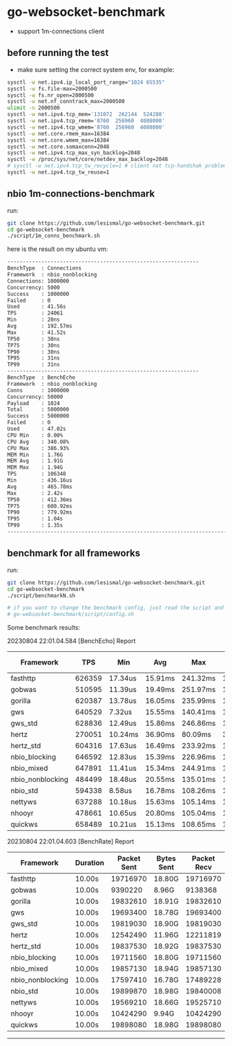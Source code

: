 # go-websocket-benchmark
- support 1m-connections client

## before running the test
- make sure setting the correct system env, for example:

```sh
sysctl -w net.ipv4.ip_local_port_range="1024 65535"
sysctl -w fs.file-max=2000500
sysctl -w fs.nr_open=2000500
sysctl -w net.nf_conntrack_max=2000500
ulimit -n 2000500
sysctl -w net.ipv4.tcp_mem='131072  262144  524288'
sysctl -w net.ipv4.tcp_rmem='8760  256960  4088000'
sysctl -w net.ipv4.tcp_wmem='8760  256960  4088000'
sysctl -w net.core.rmem_max=16384
sysctl -w net.core.wmem_max=16384
sysctl -w net.core.somaxconn=2048
sysctl -w net.ipv4.tcp_max_syn_backlog=2048
sysctl -w /proc/sys/net/core/netdev_max_backlog=2048
# sysctl -w net.ipv4.tcp_tw_recycle=1 # client nat tcp-handshak problem
sysctl -w net.ipv4.tcp_tw_reuse=1
```

## nbio 1m-connections-benchmark


run:
```sh
git clone https://github.com/lesismal/go-websocket-benchmark.git
cd go-websocket-benchmark
./script/1m_conns_benchmark.sh
```

here is the result on my ubuntu vm:
```sh
--------------------------------------------------------------
BenchType  : Connections
Framework  : nbio_nonblocking
Connections: 1000000
Concurrency: 5000
Success    : 1000000
Failed     : 0
Used       : 41.56s
TPS        : 24061
Min        : 20ns
Avg        : 192.57ms
Max        : 41.52s
TP50       : 30ns
TP75       : 30ns
TP90       : 30ns
TP95       : 31ns
TP99       : 31ns
--------------------------------------------------------------
BenchType  : BenchEcho
Framework  : nbio_nonblocking
Conns      : 1000000
Concurrency: 50000
Payload    : 1024
Total      : 5000000
Success    : 5000000
Failed     : 0
Used       : 47.02s
CPU Min    : 0.00%
CPU Avg    : 340.08%
CPU Max    : 386.93%
MEM Min    : 1.76G
MEM Avg    : 1.91G
MEM Max    : 1.94G
TPS        : 106348
Min        : 436.16us
Avg        : 465.78ms
Max        : 2.42s
TP50       : 412.36ms
TP75       : 600.92ms
TP90       : 779.92ms
TP95       : 1.04s
TP99       : 1.35s
--------------------------------------------------------------------------
```

## benchmark for all frameworks
run:
```sh
git clone https://github.com/lesismal/go-websocket-benchmark.git
cd go-websocket-benchmark
./script/benchmarkN.sh

# if you want to change the benchmark config, just read the script and edit:
# go-websocket-benchmark/script/config.sh
```

Some benchmark results:

20230804 22:01.04.584 [BenchEcho] Report

|    Framework     |  TPS   |   Min   |   Avg   |   Max    |  TP50   |  TP75   |  TP90   |  TP95   |  TP99   | Used  |  Total  | Success | Failed | Conns | Concurrency | Payload | CPU Min | CPU Avg | CPU Max | MEM Min | MEM Avg | MEM Max |
|     ---          |  ---   |   ---   |   ---   |   ---    |   ---   |   ---   |   ---   |   ---   |   ---   |  ---  |   ---   |   ---   |  ---   |  ---  |     ---     |   ---   |   ---   |   ---   |   ---   |   ---   |   ---   |   ---   |
|   fasthttp       | 626359 | 17.34us | 15.91ms | 241.32ms | 14.48ms | 16.32ms | 21.12ms | 22.40ms | 25.32ms | 3.19s | 2000000 | 2000000 |   0    | 10000 |    10000    |  1024   | 636.94  | 643.58  | 646.94  | 263.57M | 265.70M | 267.83M |
|    gobwas        | 510595 | 11.39us | 19.49ms | 251.97ms | 16.62ms | 21.06ms | 26.69ms | 34.10ms | 77.68ms | 3.92s | 2000000 | 2000000 |   0    | 10000 |    10000    |  1024   | 718.84  | 762.87  | 785.80  | 361.89M | 364.79M | 366.24M |
|    gorilla       | 620387 | 13.78us | 16.05ms | 235.99ms | 14.44ms | 16.35ms | 21.53ms | 23.15ms | 36.00ms | 3.22s | 2000000 | 2000000 |   0    | 10000 |    10000    |  1024   | 640.17  | 646.90  | 652.78  | 262.93M | 264.93M | 266.93M |
|     gws          | 640529 | 7.32us  | 15.55ms | 140.41ms | 13.54ms | 15.48ms | 21.49ms | 23.01ms | 70.18ms | 3.12s | 2000000 | 2000000 |   0    | 10000 |    10000    |  1024   | 638.90  | 641.26  | 643.94  | 170.94M | 171.40M | 171.86M |
|    gws_std       | 628836 | 12.49us | 15.86ms | 246.86ms | 14.01ms | 16.15ms | 21.77ms | 23.23ms | 46.66ms | 3.18s | 2000000 | 2000000 |   0    | 10000 |    10000    |  1024   | 635.95  | 642.24  | 647.87  | 318.72M | 331.50M | 344.29M |
|    hertz         | 270051 | 10.24ms | 36.90ms | 80.09ms  | 33.25ms | 35.15ms | 61.32ms | 63.22ms | 65.65ms | 7.41s | 2000000 | 2000000 |   0    | 10000 |    10000    |  1024   | 382.97  | 390.58  | 394.66  | 509.59M | 552.77M | 595.20M |
|   hertz_std      | 604316 | 17.63us | 16.49ms | 233.92ms | 14.81ms | 17.34ms | 22.42ms | 23.76ms | 29.31ms | 3.31s | 2000000 | 2000000 |   0    | 10000 |    10000    |  1024   | 674.94  | 687.22  | 697.85  | 332.12M | 334.19M | 336.27M |
|  nbio_blocking   | 646592 | 12.83us | 15.39ms | 226.96ms | 13.84ms | 15.71ms | 21.18ms | 22.53ms | 25.48ms | 3.09s | 2000000 | 2000000 |   0    | 10000 |    10000    |  1024   | 635.73  | 652.49  | 661.84  | 167.41M | 180.08M | 192.76M |
|   nbio_mixed     | 647891 | 11.41us | 15.34ms | 244.91ms | 13.64ms | 15.74ms | 20.88ms | 22.23ms | 47.71ms | 3.09s | 2000000 | 2000000 |   0    | 10000 |    10000    |  1024   | 629.76  | 637.21  | 647.92  | 224.78M | 225.82M | 226.86M |
| nbio_nonblocking | 484499 | 18.48us | 20.55ms | 135.01ms | 18.82ms | 25.85ms | 33.46ms | 39.58ms | 52.92ms | 4.13s | 2000000 | 2000000 |   0    | 10000 |    10000    |  1024   | 669.95  | 681.43  | 691.97  | 121.20M | 122.72M | 123.88M |
|   nbio_std       | 594338 | 8.58us  | 16.78ms | 108.26ms | 14.82ms | 18.63ms | 23.01ms | 26.32ms | 55.82ms | 3.37s | 2000000 | 2000000 |   0    | 10000 |    10000    |  1024   | 643.88  | 665.11  | 680.91  | 172.60M | 175.74M | 178.88M |
|    nettyws       | 637288 | 10.18us | 15.63ms | 105.14ms | 14.02ms | 16.06ms | 20.97ms | 22.50ms | 35.77ms | 3.14s | 2000000 | 2000000 |   0    | 10000 |    10000    |  1024   | 624.95  | 636.00  | 643.86  | 173.52M | 178.02M | 182.52M |
|    nhooyr        | 478661 | 10.65us | 20.80ms | 105.04ms | 19.23ms | 21.55ms | 28.03ms | 31.75ms | 59.06ms | 4.18s | 2000000 | 2000000 |   0    | 10000 |    10000    |  1024   | 789.93  | 797.15  | 799.94  | 374.30M | 381.30M | 389.00M |
|    quickws       | 658489 | 10.21us | 15.13ms | 108.65ms | 13.58ms | 15.63ms | 20.14ms | 21.46ms | 33.63ms | 3.04s | 2000000 | 2000000 |   0    | 10000 |    10000    |  1024   | 598.95  | 601.89  | 606.81  | 121.34M | 121.34M | 121.34M |

20230804 22:01.04.603 [BenchRate] Report

|    Framework     | Duration | Packet Sent | Bytes Sent | Packet Recv | Bytes Recv | Conns | SendRate | Payload | CPU Min | CPU Avg | CPU Max | MEM Min | MEM Avg | MEM Max |
|     ---          |   ---    |     ---     |    ---     |     ---     |    ---     |  ---  |   ---    |   ---   |   ---   |   ---   |   ---   |   ---   |   ---   |   ---   |
|   fasthttp       |  10.00s  |  19716970   |   18.80G   |  19716970   |   18.80G   | 10000 |   200    |  1024   | 755.06  | 772.10  | 786.86  | 282.74M | 335.02M | 397.34M |
|    gobwas        |  10.00s  |   9390220   |   8.96G    |   9138368   |   8.72G    | 10000 |   200    |  1024   | 746.92  | 757.94  | 769.85  | 440.77M | 477.40M | 513.70M |
|    gorilla       |  10.00s  |  19832610   |   18.91G   |  19832610   |   18.91G   | 10000 |   200    |  1024   | 751.19  | 765.83  | 784.49  | 300.57M | 351.94M | 378.28M |
|     gws          |  10.00s  |  19693400   |   18.78G   |  19693400   |   18.78G   | 10000 |   200    |  1024   | 763.46  | 785.61  | 794.74  | 191.07M | 197.97M | 202.86M |
|    gws_std       |  10.00s  |  19819030   |   18.90G   |  19819030   |   18.90G   | 10000 |   200    |  1024   | 733.12  | 755.77  | 774.18  | 368.39M | 371.17M | 372.80M |
|    hertz         |  10.00s  |  12542490   |   11.96G   |  12211819   |   11.65G   | 10000 |   200    |  1024   | 639.92  | 650.38  | 688.13  | 662.18M | 746.45M | 824.33M |
|   hertz_std      |  10.00s  |  19837530   |   18.92G   |  19837530   |   18.92G   | 10000 |   200    |  1024   | 744.39  | 793.03  | 801.84  | 371.93M | 435.85M | 499.13M |
|  nbio_blocking   |  10.00s  |  19711560   |   18.80G   |  19711560   |   18.80G   | 10000 |   200    |  1024   | 731.78  | 776.91  | 787.87  | 207.99M | 208.55M | 208.62M |
|   nbio_mixed     |  10.00s  |  19857130   |   18.94G   |  19857130   |   18.94G   | 10000 |   200    |  1024   | 751.46  | 771.90  | 787.79  | 344.78M | 414.50M | 433.02M |
| nbio_nonblocking |  10.00s  |  17597410   |   16.78G   |  17489228   |   16.68G   | 10000 |   200    |  1024   | 748.09  | 756.91  | 763.91  | 457.25M | 557.19M | 583.99M |
|   nbio_std       |  10.00s  |  19899870   |   18.98G   |  19840008   |   18.92G   | 10000 |   200    |  1024   | 755.10  | 766.49  | 783.42  | 196.35M | 196.37M | 196.47M |
|    nettyws       |  10.00s  |  19569210   |   18.66G   |  19525710   |   18.62G   | 10000 |   200    |  1024   | 757.65  | 790.72  | 801.54  | 228.10M | 241.45M | 244.84M |
|    nhooyr        |  10.00s  |  10424290   |   9.94G    |  10424290   |   9.94G    | 10000 |   200    |  1024   | 742.93  | 793.16  | 799.63  | 422.39M | 472.55M | 495.47M |
|    quickws       |  10.00s  |  19898080   |   18.98G   |  19898080   |   18.98G   | 10000 |   200    |  1024   | 722.18  | 731.32  | 738.90  | 139.14M | 142.43M | 142.94M |
----------------------------------------------------------------------------------------------------